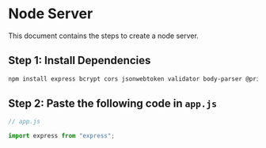 # Node Server

This document contains the steps to create a node server.

## Step 1: Install Dependencies

```bash
npm install express bcrypt cors jsonwebtoken validator body-parser @prisma/client compression cookie-parser dotenv libphonenumber-js morgan winston prisma-client
```

## Step 2: Paste the following code in `app.js`

```js
// app.js

import express from "express";

```